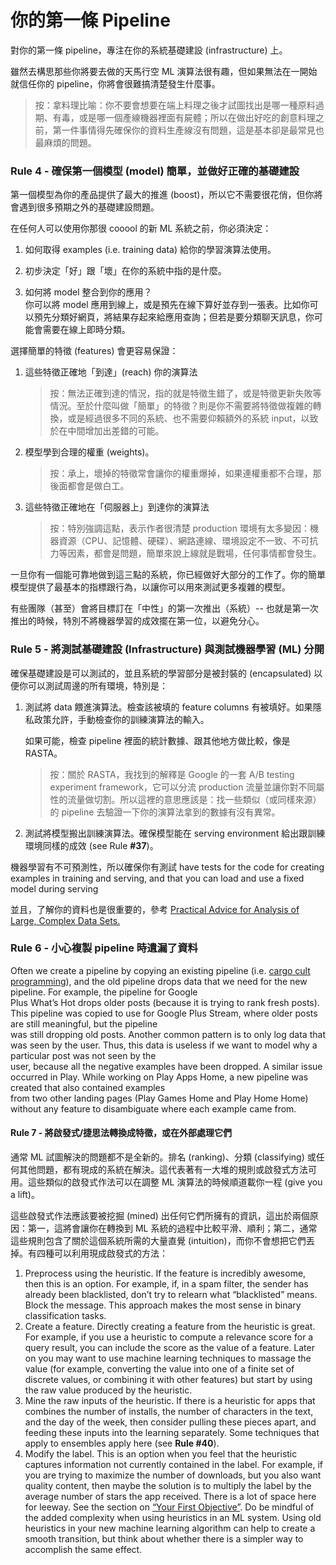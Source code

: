 # 你的第一條 Pipeline

對你的第一條 pipeline，專注在你的系統基礎建設 \(infrastructure\)   上。

雖然去構思那些你將要去做的天馬行空 ML 演算法很有趣，但如果無法在一開始就信任你的 pipeline，你將會很難搞清楚發生什麼事。

> 按：拿料理比喻：你不要會想要在端上料理之後才試圖找出是哪一種原料過期、有毒，或是哪一個產線機器裡面有屍體；所以在做出好吃的創意料理之前，第一件事情得先確保你的資料生產線沒有問題，這是基本卻是最常見也最麻煩的問題。

### Rule 4 - 確保第一個模型 \(model\) 簡單，並做好正確的基礎建設

第一個模型為你的產品提供了最大的推進 \(boost\)，所以它不需要很花俏，但你將會遇到很多預期之外的基礎建設問題。

在任何人可以使用你那很 cooool 的新 ML 系統之前，你必須決定：

1. 如何取得 examples \(i.e. training data\) 給你的學習演算法使用。

2. 初步決定「好」跟「壞」在你的系統中指的是什麼。

3. 如何將 model 整合到你的應用？  
   你可以將 model 應用到線上，或是預先在線下算好並存到一張表。比如你可以預先分類好網頁，將結果存起來給應用查詢；但若是要分類聊天訊息，你可能會需要在線上即時分類。

選擇簡單的特徵 \(features\) 會更容易保證：

1. 這些特徵正確地「到達」\(reach\) 你的演算法

   > 按：無法正確到達的情況，指的就是特徵生錯了，或是特徵更新失敗等情況。至於什麼叫做「簡單」的特徵？則是你不需要將特徵做複雜的轉換，或是經過很多不同的系統、也不需要仰賴額外的系統 input，以致於在中間增加出差錯的可能。

2. 模型學到合理的權重 \(weights\)。

   > 按：承上，壞掉的特徵常會讓你的權重爆掉，如果連權重都不合理，那後面都會是做白工。

3. 這些特徵正確地在「伺服器上」到達你的演算法

   > 按：特別強調這點，表示作者很清楚 production 環境有太多變因：機器資源（CPU、記憶體、硬碟）、網路連線、環境設定不一致、不可抗力等因素，都會是問題，簡單來說上線就是戰場，任何事情都會發生。

一旦你有一個能可靠地做到這三點的系統，你已經做好大部分的工作了。你的簡單模型提供了最基本的指標跟行為，以讓你可以用來測試更多複雜的模型。

有些團隊（甚至）會將目標訂在「中性」的第一次推出（系統）-- 也就是第一次推出的時候，特別不將機器學習的成效擺在第一位，以避免分心。

### Rule 5 - 將測試基礎建設 (Infrastructure) 與測試機器學習 (ML) 分開

確保基礎建設是可以測試的，並且系統的學習部分是被封裝的 \(encapsulated\) 以便你可以測試周邊的所有環境，特別是：

1. 測試將 data 餵進演算法。檢查該被填的 feature columns 有被填好。如果隱私政策允許，手動檢查你的訓練演算法的輸入。

   如果可能，檢查 pipeline 裡面的統計數據、跟其他地方做比較，像是 RASTA。

   > 按：關於 RASTA，我找到的解釋是 Google 的一套 A/B testing experiment framework，它可以分流 production 流量並讓你對不同屬性的流量做切割。所以這裡的意思應該是：找一些類似（或同樣來源）的 pipeline 去驗證一下你的演算法拿到的數據有沒有異常。

2. 測試將模型搬出訓練演算法。確保模型能在 serving environment  給出跟訓練環境同樣的成效 \(see Rule **\#37**\)。

機器學習有不可預測性，所以確保你有測試 have tests for the code for creating examples in training and serving, and that you can load and use a fixed model during serving

並且，了解你的資料也是很重要的，參考 [Practical Advice for Analysis of Large, Complex Data Sets.](http://www.unofficialgoogledatascience.com/2016/10/practical-advice-for-analysis-of-large.html)

### Rule 6 - 小心複製 pipeline 時遺漏了資料

Often we create a pipeline by copying an existing pipeline \(i.e. [cargo cult programming](https://en.wikipedia.org/wiki/Cargo_cult_programming)\), and the old pipeline drops data that we need for the new pipeline. For example, the pipeline for Google  
Plus What’s Hot drops older posts \(because it is trying to rank fresh posts\). This pipeline was copied to use for Google Plus Stream, where older posts are still meaningful, but the pipeline  
was still dropping old posts. Another common pattern is to only log data that was seen by the user. Thus, this data is useless if we want to model why a particular post was not seen by the  
user, because all the negative examples have been dropped. A similar issue occurred in Play. While working on Play Apps Home, a new pipeline was created that also contained examples  
from two other landing pages \(Play Games Home and Play Home Home\) without any feature to disambiguate where each example came from.

#### Rule 7 - 將啟發式/捷思法轉換成特徵，或在外部處理它們

通常 ML 試圖解決的問題都不是全新的。排名 (ranking)、分類 (classifying) 或任何其他問題，都有現成的系統在解決。這代表著有一大堆的規則或啟發式方法可用。這些類似的啟發式作法可以在調整 ML 演算法的時候順道載你一程 (give you a lift)。

這些啟發式作法應該要被挖掘 (mined) 出任何它們所擁有的資訊，這出於兩個原因：第一，這將會讓你在轉換到 ML 系統的過程中比較平滑、順利；第二，通常這些規則包含了關於這個系統所需的大量直覺 (intuition)，而你不會想把它們丟掉。有四種可以利用現成啟發式的方法：

1. Preprocess using the heuristic. If the feature is incredibly awesome, then this is an option. For example, if, in a spam filter, the sender has already been blacklisted, don’t try
   to relearn what “blacklisted” means. Block the message. This approach makes the most sense in binary classification tasks.
2. Create a feature. Directly creating a feature from the heuristic is great. For example, if you use a heuristic to compute a relevance score for a query result, you can include the score as the value of a feature. Later on you may want to use machine learning techniques to massage the value \(for example, converting the value into one of a finite
   set of discrete values, or combining it with other features\) but start by using the raw value produced by the heuristic.
3. Mine the raw inputs of the heuristic. If there is a heuristic for apps that combines the number of installs, the number of characters in the text, and the day of the week, then
   consider pulling these pieces apart, and feeding these inputs into the learning separately. Some techniques that apply to ensembles apply here \(see **Rule \#40**\).
4. Modify the label. This is an option when you feel that the heuristic captures information not currently contained in the label. For example, if you are trying to maximize the number of downloads, but you also want quality content, then maybe the solution is to multiply the label by the average number of stars the app received. There is a lot of space here for leeway. See the section on [“Your First Objective”](#your-first-objective). Do be mindful of the added complexity when using heuristics in an ML system. Using old heuristics in your new machine learning algorithm can help to create a smooth transition, but think about whether there is a simpler way to accomplish the same effect.



